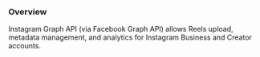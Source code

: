 ### Overview

Instagram Graph API (via Facebook Graph API) allows Reels upload, metadata management, and analytics for Instagram Business and Creator accounts.
